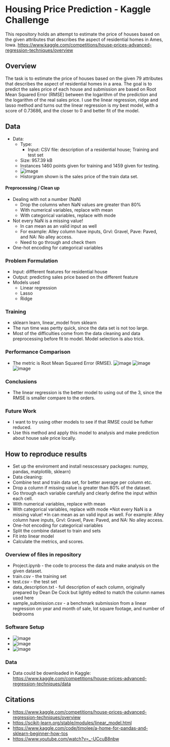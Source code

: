 # Housing Price Prediction - Kaggle Challenge

This repository holds an attempt to estimate the price of houses based on the given attributes that describes the aspect of residential homes in Ames, Iowa. https://www.kaggle.com/competitions/house-prices-advanced-regression-techniques/overview

## Overview
The task is to estimate the price of houses based on the given 79 attributes that describes the aspect of residential homes in a area. The goal is to predict the sales price of each house and submission are based on Root Mean Squared Error (RMSE) between the logarithm of the prediction and the logarithm of the real sales price. I use the linear regression, ridge and lasso method and turns out the linear regression is my best model, with a score of 0.73686, and the closer to 0 and better fit of the model.

## Data
* Data:
  * Type: 
    * Input: CSV file: description of a residential house; Training and test set
  * Size: 957.39 kB
  * Instances 1460 points given for training and 1459 given for testing.
  * ![image](https://user-images.githubusercontent.com/89665013/207676429-4538c529-23a3-4e04-8bd2-910d1318254c.png)
   * Historgram shown is the sales price of the train data set.

#### Preprocessing / Clean up

* Dealing with not a number (NaN)
  * Drop the columns when NaN values are greater than 80%
  * With numerical variables, replace with mean
  * With categorical variables, replace with mode
* Not every NaN is a missing value! 
  * In can mean as an valid input as well
  * For example: Alley column have inputs, Grvl: Gravel, Pave: Paved, and NA: No alley access.
  * Need to go through and check them 
* One-hot encoding for categorical variables

### Problem Formulation

  * Input: diffferent features for residential house
  * Output: predicting sales price based on the different feature
  * Models used
    * Linear regression
    * Lasso
    * Ridge

### Training

  * sklearn learn, linear_model from sklearn
  * The run time was pertty quick, since the data set is not too large. 
  * Most of the difficulties come from the data cleaning and data preprocessing before fit to model. Model selection is also trick.
  
  
### Performance Comparison

* The metric is Root Mean Squared Error (RMSE).
![image](https://user-images.githubusercontent.com/89665013/207662557-01cb0b57-6774-48c4-ba21-63685aebf0b0.png)
 ![image](https://user-images.githubusercontent.com/89665013/207664625-27cdc49c-313c-419c-8973-3805d3acd081.png)
![image](https://user-images.githubusercontent.com/89665013/207664677-c9ee3b55-8c38-41e2-a0d0-b6080cc8f221.png)

### Conclusions

* The linear regression is the better model to using out of the 3, since the RMSE is smaller compare to the orders.

### Future Work

* I want to try using other models to see if that RMSE could be futher reduced.
* Use this method and apply this model to analysis and make prediction about house sale price locally.

## How to reproduce results

* Set up the enviroment and install nesscessary packages: numpy, pandas, matplotlib, sklearn)
* Data cleaning:
 * Combine test and train data set, for better average per column etc.
 * Drop a column if missing value is greater than 80% of the dataset.
 * Go through each variable carefully and clearly define the input within each cell.
  * With numerical variables, replace with mean
  * With categorical variables, replace with mode
 *Not every NaN is a missing value! 
  *In can mean as an valid input as well. For example: Alley column have inputs, Grvl: Gravel, Pave: Paved, and NA: No alley access.
* One-hot encoding for categorical variables
* Split the combine dataset to train and sets
* Fit into linear model
* Calculate the metrics, and scores.

### Overview of files in repository

* Project.ipynb - the code to process the data and make analysis on the given dataset.
* train.csv - the training set
* test.csv - the test set
* data_description.txt - full description of each column, originally prepared by Dean De Cock but lightly edited to match the column names used here
* sample_submission.csv - a benchmark submission from a linear regression on year and month of sale, lot square footage, and number of bedrooms

### Software Setup
* ![image](https://user-images.githubusercontent.com/89665013/207668164-72b2955b-dafe-4d47-9c3f-80a7bc211b13.png)
* ![image](https://user-images.githubusercontent.com/89665013/207668256-03900f55-f810-4d8f-a9ea-2ce81f43af1e.png)
* ![image](https://user-images.githubusercontent.com/89665013/207668382-2bdbcf18-8fda-4fe1-b92a-8ff1a80ace90.png)

### Data

* Data could be downloaded in Kaggle: https://www.kaggle.com/competitions/house-prices-advanced-regression-techniques/data


## Citations

* https://www.kaggle.com/competitions/house-prices-advanced-regression-techniques/overview
* https://scikit-learn.org/stable/modules/linear_model.html
* https://www.kaggle.com/code/timolee/a-home-for-pandas-and-sklearn-beginner-how-tos
* https://www.youtube.com/watch?v=_-UCcuB8nbw
